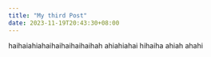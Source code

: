 ```yaml
---
title: "My third Post"
date: 2023-11-19T20:43:30+08:00
---
```



haihaiahiahaihaihaihaihaihah
ahiahiahai
hihaiha
ahiah
ahahi
